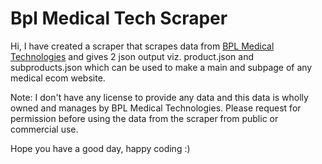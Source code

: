 # Bpl Medical Tech Scraper #

Hi, I have created a scraper that scrapes data from [BPL Medical Technologies](https://www.bplmedicaltechnologies.com/) and gives 2 json output viz. product.json and subproducts.json which can be used to make a main and subpage of any medical ecom website.

Note: I don't have any license to provide any data and this data is wholly owned and manages by BPL Medical Technologies. Please request for permission before using the data from the scraper from public or commercial use.

Hope you have a good day, happy coding :)
